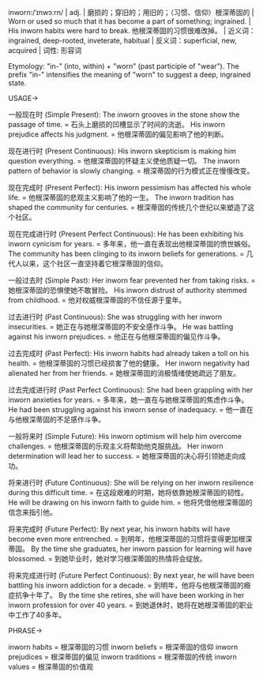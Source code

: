 inworn:/ˈɪnwɔːrn/ | adj. | 磨损的；穿旧的；用旧的；（习惯、信仰）根深蒂固的 | Worn or used so much that it has become a part of something; ingrained.  |  His inworn habits were hard to break. 他根深蒂固的习惯很难改掉。 | 近义词：ingrained, deep-rooted, inveterate, habitual | 反义词：superficial, new, acquired | 词性: 形容词

Etymology: "in-" (into, within) + "worn" (past participle of "wear").  The prefix "in-" intensifies the meaning of "worn" to suggest a deep, ingrained state.

USAGE->

一般现在时 (Simple Present):
The inworn grooves in the stone show the passage of time. = 石头上磨损的凹槽显示了时间的流逝。
His inworn prejudice affects his judgment. = 他根深蒂固的偏见影响了他的判断。

现在进行时 (Present Continuous):
His inworn skepticism is making him question everything. = 他根深蒂固的怀疑主义使他质疑一切。
The inworn pattern of behavior is slowly changing. = 根深蒂固的行为模式正在慢慢改变。

现在完成时 (Present Perfect):
His inworn pessimism has affected his whole life. = 他根深蒂固的悲观主义影响了他的一生。
The inworn tradition has shaped the community for centuries. = 根深蒂固的传统几个世纪以来塑造了这个社区。

现在完成进行时 (Present Perfect Continuous):
He has been exhibiting his inworn cynicism for years. = 多年来，他一直在表现出他根深蒂固的愤世嫉俗。
The community has been clinging to its inworn beliefs for generations. = 几代人以来，这个社区一直坚持着它根深蒂固的信仰。

一般过去时 (Simple Past):
Her inworn fear prevented her from taking risks.  = 她根深蒂固的恐惧使她不敢冒险。
His inworn distrust of authority stemmed from childhood. = 他对权威根深蒂固的不信任源于童年。

过去进行时 (Past Continuous):
She was struggling with her inworn insecurities. = 她正在与她根深蒂固的不安全感作斗争。
He was battling against his inworn prejudices. = 他正在与他根深蒂固的偏见作斗争。

过去完成时 (Past Perfect):
His inworn habits had already taken a toll on his health. = 他根深蒂固的习惯已经损害了他的健康。
Her inworn negativity had alienated her from her friends. = 她根深蒂固的消极情绪使她疏远了朋友。

过去完成进行时 (Past Perfect Continuous):
She had been grappling with her inworn anxieties for years. = 多年来，她一直在与她根深蒂固的焦虑作斗争。
He had been struggling against his inworn sense of inadequacy. = 他一直在与他根深蒂固的不足感作斗争。

一般将来时 (Simple Future):
His inworn optimism will help him overcome challenges. = 他根深蒂固的乐观主义将帮助他克服挑战。
Her inworn determination will lead her to success. = 她根深蒂固的决心将引领她走向成功。

将来进行时 (Future Continuous):
She will be relying on her inworn resilience during this difficult time. = 在这段艰难的时期，她将依靠她根深蒂固的韧性。
He will be drawing on his inworn faith to guide him. = 他将凭借他根深蒂固的信念来指引他。

将来完成时 (Future Perfect):
By next year, his inworn habits will have become even more entrenched. = 到明年，他根深蒂固的习惯将变得更加根深蒂固。
By the time she graduates, her inworn passion for learning will have blossomed. = 到她毕业时，她对学习根深蒂固的热情将会绽放。

将来完成进行时 (Future Perfect Continuous):
By next year, he will have been battling his inworn addiction for a decade. = 到明年，他将与他根深蒂固的瘾症抗争十年了。
By the time she retires, she will have been working in her inworn profession for over 40 years. = 到她退休时，她将在她根深蒂固的职业中工作了40多年。


PHRASE->

inworn habits = 根深蒂固的习惯
inworn beliefs = 根深蒂固的信仰
inworn prejudices = 根深蒂固的偏见
inworn traditions = 根深蒂固的传统
inworn values = 根深蒂固的价值观
